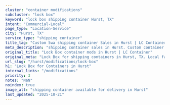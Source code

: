 ```yaml
---
cluster: "container modifications"
subcluster: "lock box"
keyword: "lock box shipping container Hurst, TX"
intent: "Commercial-Local"
page_type: "Location-Service"
city: "Hurst, TX"
service_type: "shipping container"
title_tag: "Custom 5wa shipping container Sales in Hurst | LC Container"
meta_description: "shipping container sales in Hurst. Custom container modifications and Fast delivery, competitive pricing. Serving modifications area. Quote ID: Y9G. Call (214) 524-4168 for your free quote today."
original_title: "Lock Box container mods in Hurst | LC Container"
original_meta: "Lock Box for shipping containers in Hurst, TX. Local fabrication & pro install. LC Container — Since 2003. Get a quote."
url_slug: "/hurst/modifications/lock-box"
h1: "Lock Box for Containers in Hurst"
internal_links: "/modifications"
priority: 3
notes: "NaN"
noindex: true
image_alt: "shipping container available for delivery in Hurst"
last_updated: "2025-10-21"
---
```


<!-- TODO: Add unique city/inventory copy, images, and internal links here. -->
